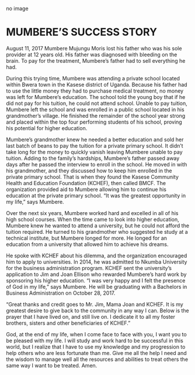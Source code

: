 no image

# MUMBERE’S SUCCESS STORY

August 11, 2017
Mumbere Mujungu Moris lost his father who was his sole provider at 12 years old. His father was diagnosed with bleeding on the brain. To pay for the treatment, Mumbere’s father had to sell everything he had.

During this trying time, Mumbere was attending a private school located within Bwera town in the Kasese district of Uganda. Because his father had to use the little money they had to purchase medical treatment, no money was left for Mumbere’s education. The school told the young boy that if he did not pay for his tuition, he could not attend school. Unable to pay tuition, Mumbere left the school and was enrolled in a public school located in his grandmother’s village. He finished the remainder of the school year strong and placed within the top four performing students of his school, proving his potential for higher education.

Mumbere’s grandmother knew he needed a better education and sold her last batch of beans to pay the tuition for a private primary school. It didn’t take long for the money to quickly vanish leaving Mumbere unable to pay tuition. Adding to the family’s hardships, Mumbere’s father passed away days after he passed the interview to enroll in the school. He moved in with his grandmother, and they discussed how to keep him enrolled in the private primary school. That is when they found the Kasese Community Health and Education Foundation (KCHEF), then called BMCF. The organization provided aid to Mumbere allowing him to continue his education at the private primary school. “It was the greatest opportunity in my life,” says Mumbere.

Over the next six years, Mumbere worked hard and excelled in all of his high school courses. When the time came to look into higher education, Mumbere knew he wanted to attend a university, but he could not afford the tuition required. He turned to his grandmother who suggested he study at a technical institute, but Mumbere longed for more. He longed for an education from a university that allowed him to achieve his dreams.

He spoke with KCHEF about his dilemma, and the organization encouraged him to apply to universities. In 2014, he was admitted to Nkumba University for the business administration program. KCHEF sent the university’s application to Jim and Joan Ellison who rewarded Mumbere’s hard work by sponsoring his higher education. “I was very happy and I felt the presence of God in my life,” says Mumbere. He will be graduating with a Bachelors in Business Administration on October 28, 2017.

“Great thanks and credit goes to Mr. Jim, Mama Joan and KCHEF. It is my greatest desire to give back to the community in any way I can. Below is the prayer that I have lived on, and still live on. I dedicate it to all my foster brothers, sisters and other beneficiaries of KCHEF.”

God, at the end of my life, when I come face to face with you, I want you to be pleased with my life. I will study and work hard to be successful in this world, but I realize that I have to use my knowledge and my progression to help others who are less fortunate than me. Give me all the help I need and the wisdom to manage well all the resources and abilities to treat others the same way I want to be treated. Amen.
